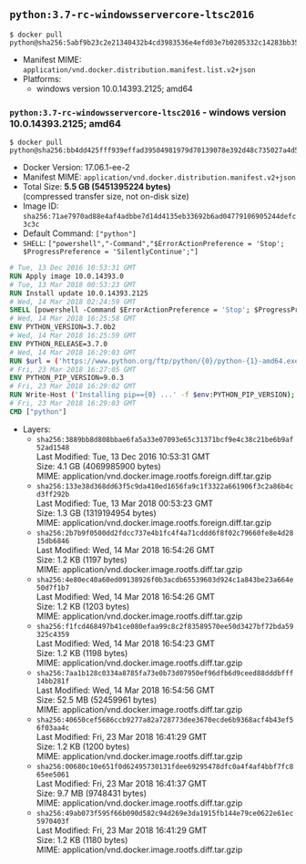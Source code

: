 ## `python:3.7-rc-windowsservercore-ltsc2016`

```console
$ docker pull python@sha256:5abf9b23c2e21340432b4cd3983536e4efd03e7b0205332c14283bb350e5cf4f
```

-	Manifest MIME: `application/vnd.docker.distribution.manifest.list.v2+json`
-	Platforms:
	-	windows version 10.0.14393.2125; amd64

### `python:3.7-rc-windowsservercore-ltsc2016` - windows version 10.0.14393.2125; amd64

```console
$ docker pull python@sha256:bb4dd425fff939effad39504981979d70139078e392d48c735027a4d56443d71
```

-	Docker Version: 17.06.1-ee-2
-	Manifest MIME: `application/vnd.docker.distribution.manifest.v2+json`
-	Total Size: **5.5 GB (5451395224 bytes)**  
	(compressed transfer size, not on-disk size)
-	Image ID: `sha256:71ae7970ad88e4af4adbbe7d14d4135eb33692b6ad04779106905244defc3c3c`
-	Default Command: `["python"]`
-	`SHELL`: `["powershell","-Command","$ErrorActionPreference = 'Stop'; $ProgressPreference = 'SilentlyContinue';"]`

```dockerfile
# Tue, 13 Dec 2016 10:53:31 GMT
RUN Apply image 10.0.14393.0
# Tue, 13 Mar 2018 00:53:23 GMT
RUN Install update 10.0.14393.2125
# Wed, 14 Mar 2018 02:24:59 GMT
SHELL [powershell -Command $ErrorActionPreference = 'Stop'; $ProgressPreference = 'SilentlyContinue';]
# Wed, 14 Mar 2018 16:25:58 GMT
ENV PYTHON_VERSION=3.7.0b2
# Wed, 14 Mar 2018 16:25:59 GMT
ENV PYTHON_RELEASE=3.7.0
# Wed, 14 Mar 2018 16:29:03 GMT
RUN $url = ('https://www.python.org/ftp/python/{0}/python-{1}-amd64.exe' -f $env:PYTHON_RELEASE, $env:PYTHON_VERSION); 	Write-Host ('Downloading {0} ...' -f $url); 	Invoke-WebRequest -Uri $url -OutFile 'python.exe'; 		Write-Host 'Installing ...'; 	Start-Process python.exe -Wait 		-ArgumentList @( 			'/quiet', 			'InstallAllUsers=1', 			'TargetDir=C:\Python', 			'PrependPath=1', 			'Shortcuts=0', 			'Include_doc=0', 			'Include_pip=0', 			'Include_test=0' 		); 		$env:PATH = [Environment]::GetEnvironmentVariable('PATH', [EnvironmentVariableTarget]::Machine); 		Write-Host 'Verifying install ...'; 	Write-Host '  python --version'; python --version; 		Write-Host 'Removing ...'; 	Remove-Item python.exe -Force; 		Write-Host 'Complete.';
# Fri, 23 Mar 2018 16:27:05 GMT
ENV PYTHON_PIP_VERSION=9.0.3
# Fri, 23 Mar 2018 16:29:02 GMT
RUN Write-Host ('Installing pip=={0} ...' -f $env:PYTHON_PIP_VERSION); 	[Net.ServicePointManager]::SecurityProtocol = [Net.SecurityProtocolType]::Tls12; 	Invoke-WebRequest -Uri 'https://bootstrap.pypa.io/get-pip.py' -OutFile 'get-pip.py'; 	python get-pip.py 		--disable-pip-version-check 		--no-cache-dir 		('pip=={0}' -f $env:PYTHON_PIP_VERSION) 	; 	Remove-Item get-pip.py -Force; 		Write-Host 'Verifying pip install ...'; 	pip --version; 		Write-Host 'Complete.';
# Fri, 23 Mar 2018 16:29:03 GMT
CMD ["python"]
```

-	Layers:
	-	`sha256:3889bb8d808bbae6fa5a33e07093e65c31371bcf9e4c38c21be6b9af52ad1548`  
		Last Modified: Tue, 13 Dec 2016 10:53:31 GMT  
		Size: 4.1 GB (4069985900 bytes)  
		MIME: application/vnd.docker.image.rootfs.foreign.diff.tar.gzip
	-	`sha256:133e38d368dd63f5c9da410ed1656fa9c1f3322a661906f3c2a86b4cd3ff292b`  
		Last Modified: Tue, 13 Mar 2018 00:53:23 GMT  
		Size: 1.3 GB (1319194954 bytes)  
		MIME: application/vnd.docker.image.rootfs.foreign.diff.tar.gzip
	-	`sha256:2b7b9f0500dd2fdcc737e4b1fc4f4a71cddd6f8f02c79660fe8e4d2815db6846`  
		Last Modified: Wed, 14 Mar 2018 16:54:26 GMT  
		Size: 1.2 KB (1197 bytes)  
		MIME: application/vnd.docker.image.rootfs.diff.tar.gzip
	-	`sha256:4e80ec40a60ed09138926f0b3acdb65539603d924c1a843be23a664e50d7f1b7`  
		Last Modified: Wed, 14 Mar 2018 16:54:26 GMT  
		Size: 1.2 KB (1203 bytes)  
		MIME: application/vnd.docker.image.rootfs.diff.tar.gzip
	-	`sha256:f1fcd468497b41ce080efaa99c8c2f83589570ee50d3427bf72bda59325c4359`  
		Last Modified: Wed, 14 Mar 2018 16:54:23 GMT  
		Size: 1.2 KB (1198 bytes)  
		MIME: application/vnd.docker.image.rootfs.diff.tar.gzip
	-	`sha256:7aa1b128c0334a8785fa73e0b73d07950ef96dfb6d9ceed88dddbfff14bb281f`  
		Last Modified: Wed, 14 Mar 2018 16:54:56 GMT  
		Size: 52.5 MB (52459961 bytes)  
		MIME: application/vnd.docker.image.rootfs.diff.tar.gzip
	-	`sha256:40650cef5686ccb9277a82a728773dee3670ecde6b9368acf4b43ef56f03aa4c`  
		Last Modified: Fri, 23 Mar 2018 16:41:29 GMT  
		Size: 1.2 KB (1200 bytes)  
		MIME: application/vnd.docker.image.rootfs.diff.tar.gzip
	-	`sha256:00680c10e651f0d62495730131fdee69295478dfc0a4f4af4bbf7fc865ee5061`  
		Last Modified: Fri, 23 Mar 2018 16:41:37 GMT  
		Size: 9.7 MB (9748431 bytes)  
		MIME: application/vnd.docker.image.rootfs.diff.tar.gzip
	-	`sha256:49ab073f595f66b090d582c94d269e3da1915fb144e79ce0622e61ec5970403f`  
		Last Modified: Fri, 23 Mar 2018 16:41:29 GMT  
		Size: 1.2 KB (1180 bytes)  
		MIME: application/vnd.docker.image.rootfs.diff.tar.gzip
